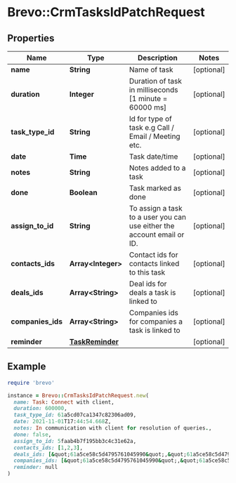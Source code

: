 # Brevo::CrmTasksIdPatchRequest

## Properties

| Name | Type | Description | Notes |
| ---- | ---- | ----------- | ----- |
| **name** | **String** | Name of task | [optional] |
| **duration** | **Integer** | Duration of task in milliseconds [1 minute &#x3D; 60000 ms] | [optional] |
| **task_type_id** | **String** | Id for type of task e.g Call / Email / Meeting etc. | [optional] |
| **date** | **Time** | Task date/time | [optional] |
| **notes** | **String** | Notes added to a task | [optional] |
| **done** | **Boolean** | Task marked as done | [optional] |
| **assign_to_id** | **String** | To assign a task to a user you can use either the account email or ID. | [optional] |
| **contacts_ids** | **Array&lt;Integer&gt;** | Contact ids for contacts linked to this task | [optional] |
| **deals_ids** | **Array&lt;String&gt;** | Deal ids for deals a task is linked to | [optional] |
| **companies_ids** | **Array&lt;String&gt;** | Companies ids for companies a task is linked to | [optional] |
| **reminder** | [**TaskReminder**](TaskReminder.md) |  | [optional] |

## Example

```ruby
require 'brevo'

instance = Brevo::CrmTasksIdPatchRequest.new(
  name: Task: Connect with client,
  duration: 600000,
  task_type_id: 61a5cd07ca1347c82306ad09,
  date: 2021-11-01T17:44:54.668Z,
  notes: In communication with client for resolution of queries.,
  done: false,
  assign_to_id: 5faab4b7f195bb3c4c31e62a,
  contacts_ids: [1,2,3],
  deals_ids: [&quot;61a5ce58c5d4795761045990&quot;,&quot;61a5ce58c5d4795761045991&quot;,&quot;61a5ce58c5d4795761045992&quot;],
  companies_ids: [&quot;61a5ce58c5d4795761045990&quot;,&quot;61a5ce58c5d4795761045991&quot;,&quot;61a5ce58c5d4795761045992&quot;],
  reminder: null
)
```

